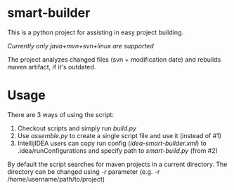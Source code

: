 # smart-builder
This is a python project for assisting in easy project building.

*Currently only java+mvn+svn+linux are supported*

The project analyzes changed files (svn + modification date) and rebuilds maven artifact,
if it's outdated.

# Usage
There are 3 ways of using the script:

1. Checkout scripts and simply run *build.py*
2. Use *assemble.py* to create a single script file and use it (instead of #1)
3. IntellijIDEA users can copy run config (*idea-smart-builder.xml*) to .idea/runConfigurations and specify path to *smart-build.py* (from #2)

By default the script searches for maven projects in a current directory. The directory can be changed using *-r* parameter (e.g. -r /home/username/path/to/project)
